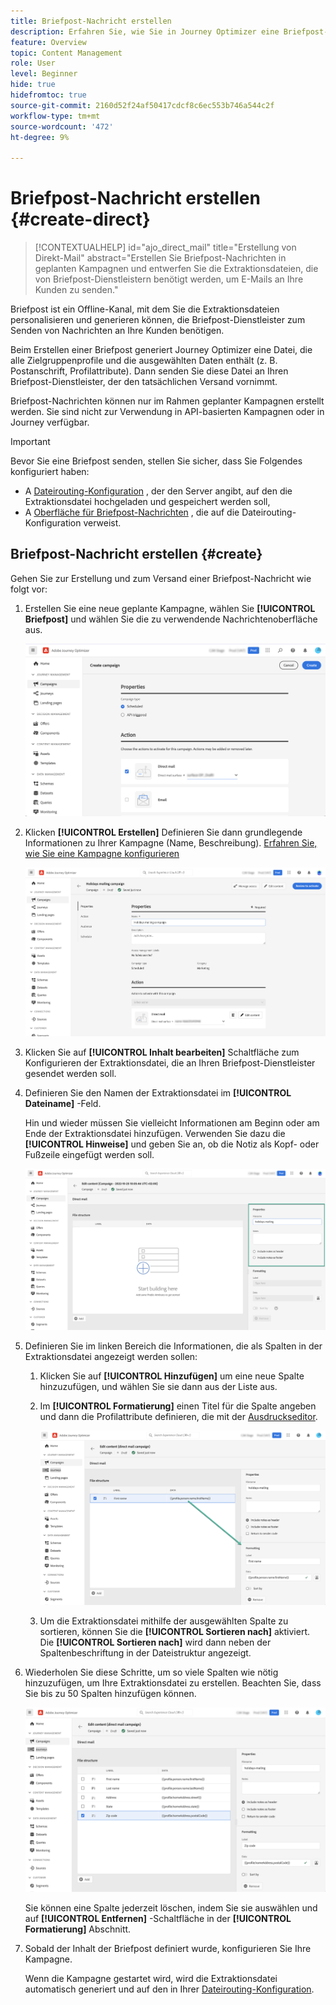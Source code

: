 ```yaml
---
title: Briefpost-Nachricht erstellen
description: Erfahren Sie, wie Sie in Journey Optimizer eine Briefpost-Nachricht erstellen
feature: Overview
topic: Content Management
role: User
level: Beginner
hide: true
hidefromtoc: true
source-git-commit: 2160d52f24af50417cdcf8c6ec553b746a544c2f
workflow-type: tm+mt
source-wordcount: '472'
ht-degree: 9%

---
```


# Briefpost-Nachricht erstellen {#create-direct}

>[!CONTEXTUALHELP]
>id="ajo_direct_mail"
>title="Erstellung von Direkt-Mail"
>abstract="Erstellen Sie Briefpost-Nachrichten in geplanten Kampagnen und entwerfen Sie die Extraktionsdateien, die von Briefpost-Dienstleistern benötigt werden, um E-Mails an Ihre Kunden zu senden."

Briefpost ist ein Offline-Kanal, mit dem Sie die Extraktionsdateien personalisieren und generieren können, die Briefpost-Dienstleister zum Senden von Nachrichten an Ihre Kunden benötigen.

Beim Erstellen einer Briefpost generiert Journey Optimizer eine Datei, die alle Zielgruppenprofile und die ausgewählten Daten enthält (z. B. Postanschrift, Profilattribute). Dann senden Sie diese Datei an Ihren Briefpost-Dienstleister, der den tatsächlichen Versand vornimmt.

Briefpost-Nachrichten können nur im Rahmen geplanter Kampagnen erstellt werden. Sie sind nicht zur Verwendung in API-basierten Kampagnen oder in Journey verfügbar.

>[!IMPORTANT]
>
>Bevor Sie eine Briefpost senden, stellen Sie sicher, dass Sie Folgendes konfiguriert haben:
>
>* A [Dateirouting-Konfiguration](../configuration/direct-mail-configuration.md#file-routing-configuration) , der den Server angibt, auf den die Extraktionsdatei hochgeladen und gespeichert werden soll,
>* A [Oberfläche für Briefpost-Nachrichten](../configuration/direct-mail-configuration.md#direct-mail-surface) , die auf die Dateirouting-Konfiguration verweist.


## Briefpost-Nachricht erstellen {#create}

Gehen Sie zur Erstellung und zum Versand einer Briefpost-Nachricht wie folgt vor:

1. Erstellen Sie eine neue geplante Kampagne, wählen Sie **[!UICONTROL Briefpost]** und wählen Sie die zu verwendende Nachrichtenoberfläche aus.

   ![](assets/direct-mail-campaign.png)

1. Klicken **[!UICONTROL Erstellen]** Definieren Sie dann grundlegende Informationen zu Ihrer Kampagne (Name, Beschreibung). [Erfahren Sie, wie Sie eine Kampagne konfigurieren](../campaigns/create-campaign.md)

   ![](assets/direct-mail-edit.png)

1. Klicken Sie auf **[!UICONTROL Inhalt bearbeiten]** Schaltfläche zum Konfigurieren der Extraktionsdatei, die an Ihren Briefpost-Dienstleister gesendet werden soll.

1. Definieren Sie den Namen der Extraktionsdatei im **[!UICONTROL Dateiname]** -Feld.

   Hin und wieder müssen Sie vielleicht Informationen am Beginn oder am Ende der Extraktionsdatei hinzufügen. Verwenden Sie dazu die **[!UICONTROL Hinweise]** und geben Sie an, ob die Notiz als Kopf- oder Fußzeile eingefügt werden soll.

   <!--Click on the button to the right of the Output file field and enter the desired label. You can use personalization fields, content blocks and dynamic text (see Defining content). For example, you can complete the label with the delivery ID or the extraction date.-->

   ![](assets/direct-mail-properties.png)

1. Definieren Sie im linken Bereich die Informationen, die als Spalten in der Extraktionsdatei angezeigt werden sollen:

   1. Klicken Sie auf **[!UICONTROL Hinzufügen]** um eine neue Spalte hinzuzufügen, und wählen Sie sie dann aus der Liste aus.

   1. Im **[!UICONTROL Formatierung]** einen Titel für die Spalte angeben und dann die Profilattribute definieren, die mit der [Ausdruckseditor](../personalization/personalization-build-expressions.md).

      ![](assets/direct-mail-content.png)

   1. Um die Extraktionsdatei mithilfe der ausgewählten Spalte zu sortieren, können Sie die **[!UICONTROL Sortieren nach]** aktiviert. Die **[!UICONTROL Sortieren nach]** wird dann neben der Spaltenbeschriftung in der Dateistruktur angezeigt.

1. Wiederholen Sie diese Schritte, um so viele Spalten wie nötig hinzuzufügen, um Ihre Extraktionsdatei zu erstellen. Beachten Sie, dass Sie bis zu 50 Spalten hinzufügen können.

   ![](assets/direct-mail-complete.png)

   Sie können eine Spalte jederzeit löschen, indem Sie sie auswählen und auf **[!UICONTROL Entfernen]** -Schaltfläche in der **[!UICONTROL Formatierung]** Abschnitt.

1. Sobald der Inhalt der Briefpost definiert wurde, konfigurieren Sie Ihre Kampagne.

   Wenn die Kampagne gestartet wird, wird die Extraktionsdatei automatisch generiert und auf den in Ihrer [Dateirouting-Konfiguration](../configuration/direct-mail-configuration.md).
